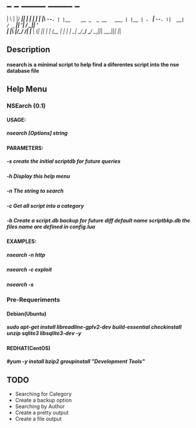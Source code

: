 #   _   _  _____  _____                     _
   | \ | |/  ___||  ___|                   | |
   |  \| |\ `--. | |__    __ _  _ __   ___ | |__
   | . ` | `--. \|  __|  / _` || '__| / __|| '_ \
   | |\  |/\__/ /| |___ | (_| || |   | (__ | | | |
   \_| \_/\____/ \____/  \__,_||_|    \___||_| |_|

## Description
#### nsearch is a minimal script to help find a diferentes script into the nse database file

## Help Menu

### NSEarch (0.1)
#### USAGE:
##### nsearch [Options] string
#### PARAMETERS:
#####  -s  create the initial scriptdb for future queries
#####  -h  Display this help menu
#####  -n  The string to search
#####  -c  Get all script into a category
#####  -b  Create a script.db backup for future diff default name scriptbkp.db the files name are defined in config.lua
#### EXAMPLES:
#####  nsearch -n http
#####  nsearch -c exploit
#####  nsearch -s

### Pre-Requeriments
#### Debian(Ubuntu)
##### sudo apt-get install libreadline-gplv2-dev build-essential checkinstall unzip sqlite3 libsqlite3-dev -y
#### REDHAT(CentOS)
##### #yum -y install bzip2 groupinstall "Development Tools"

## TODO
* Searching for Category
* Create a backup option
* Searching by Author
* Create a pretty output
* Create a file output